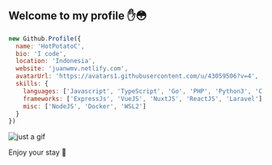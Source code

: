 ## Welcome to my profile ✋😳

```javascript
new Github.Profile({
  name: 'HotPotatoC',
  bio: 'I code',
  location: 'Indonesia',
  website: 'juanwmv.netlify.com',
  avatarUrl: 'https://avatars1.githubusercontent.com/u/43059506?v=4',
  skills: {
    languages: ['Javascript', 'TypeScript', 'Go', 'PHP', 'Python3', 'C'],
    frameworks: ['ExpressJs', 'VueJS', 'NuxtJS', 'ReactJS', 'Laravel'],
    misc: ['NodeJS', 'Docker', 'WSL2']
  }
})
```

![just a gif](https://media1.tenor.com/images/5b58fdfcffa361c9eaadae3d17ea9f0e/tenor.gif)

Enjoy your stay 🙂
